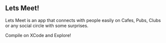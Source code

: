 ## Lets Meet!

Lets Meet is an app that connects with people easily on Cafes, Pubs, Clubs or any social circle with some surprises.

Compile on XCode and Explore!
